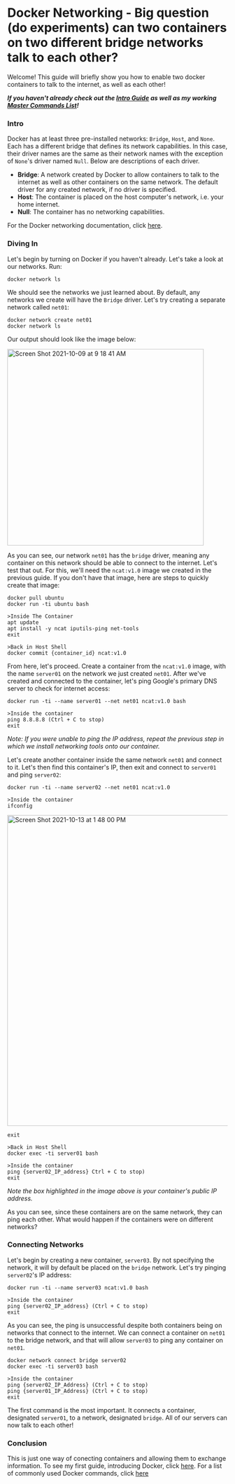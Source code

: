 # Docker Networking - Big question (do experiments) can two containers on two different bridge networks talk to each other?

Welcome! This guide will briefly show you how to enable two docker containers to talk to the internet, as well as each other!

***If you haven't already check out the [Intro Guide](https://github.com/SrKoDes/scripts/blob/main/docker/docker_guide.md) as well as my working [Master Commands List](https://github.com/SrKoDes/scripts/blob/main/docker/docker_commands.md)!***

### Intro

Docker has at least three pre-installed networks: `Bridge`, `Host`, and `None`. Each has a different bridge that defines its network capabilities. In this case, their driver names are the same as their network names with the exception of `None`'s driver named `Null`. Below are descriptions of each driver.
- **Bridge**: A network created by Docker to allow containers to talk to the internet as well as other containers on the same network. The default driver for any created network, if no driver is specified.
- **Host**: The container is placed on the host computer's network, i.e. your home internet.
- **Null**: The container has no networking capabilities.

For the Docker networking documentation, click [here](https://docs.docker.com/network/).

### Diving In

Let's begin by turning on Docker if you haven't already. Let's take a look at our networks. Run:
```
docker network ls
```
We should see the networks we just learned about. By default, any networks we create will have the `Bridge` driver. Let's try creating a separate network called `net01`:
```
docker network create net01
docker network ls
```
Our output should look like the image below:

<img width="449" alt="Screen Shot 2021-10-09 at 9 18 41 AM" src="https://user-images.githubusercontent.com/84875113/136659429-77f6fe43-5656-4b81-8327-5e7d7f0ecb22.png">

As you can see, our network `net01` has the `bridge` driver, meaning any container on this network should be able to connect to the internet. Let's test that out. For this, we'll need the `ncat:v1.0` image we created in the previous guide. If you don't have that image, here are steps to quickly create that image:
```
docker pull ubuntu
docker run -ti ubuntu bash

>Inside The Container
apt update
apt install -y ncat iputils-ping net-tools
exit

>Back in Host Shell
docker commit {container_id} ncat:v1.0
```
From here, let's proceed. Create a container from the `ncat:v1.0` image, with the name `server01` on the network we just created `net01`. After we've created and connected to the container, let's ping Google's primary DNS server to check for internet access:
```
docker run -ti --name server01 --net net01 ncat:v1.0 bash

>Inside the container
ping 8.8.8.8 (Ctrl + C to stop)
exit
```
*Note: If you were unable to ping the IP address, repeat the previous step in which we install networking tools onto our container.*

Let's create another container inside the same network `net01` and connect to it. Let's then find this container's IP, then exit and connect to `server01` and ping `server02`:
```
docker run -ti --name server02 --net net01 ncat:v1.0

>Inside the container
ifconfig
```

<img width="710" alt="Screen Shot 2021-10-13 at 1 48 00 PM" src="https://user-images.githubusercontent.com/84875113/137192388-4393b4f5-437e-48be-ac31-f8ba406679f9.png">


```
exit

>Back in Host Shell
docker exec -ti server01 bash

>Inside the container
ping {server02_IP_address} Ctrl + C to stop)
exit
```
*Note the box highlighted in the image above is your container's public IP address.*

As you can see, since these containers are on the same network, they can ping each other. What would happen if the containers were on different networks?

### Connecting Networks

Let's begin by creating a new container, `server03`. By not specifying the network, it will by default be placed on the `bridge` network. Let's try pinging `server02`'s IP address:
```
docker run -ti --name server03 ncat:v1.0 bash

>Inside the container
ping {server02_IP_address} (Ctrl + C to stop)
exit
```
As you can see, the ping is unsuccessful despite both containers being on networks that connect to the internet. We can connect a container on `net01` to the bridge network, and that will allow `server03` to ping any container on `net01`.
```
docker network connect bridge server02
docker exec -ti server03 bash

>Inside the container
ping {server02_IP_Address} (Ctrl + C to stop)
ping {server01_IP_Address} (Ctrl + C to stop)
exit
```
The first command is the most important. It connects a container, designated `server01`, to a network, designated `bridge`. All of our servers can now talk to each other!

### Conclusion
This is just one way of conecting containers and allowing them to exchange information. To see my first guide, introducing Docker, click [here](https://github.com/SrKoDes/scripts/blob/main/docker/docker_guide.md). For a list of commonly used Docker commands, click [here](https://github.com/SrKoDes/scripts/blob/main/docker/docker_commands.md)
